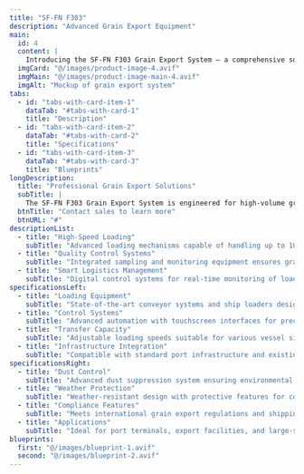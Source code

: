 ```yaml
---
title: "SF-FN F303"
description: "Advanced Grain Export Equipment"
main:
  id: 4
  content: |
    Introducing the SF-FN F303 Grain Export System – a comprehensive solution for efficient grain handling and export operations. This state-of-the-art system combines high-capacity loading capabilities with precise monitoring features, ensuring smooth and reliable grain export processes from silo to ship.
  imgCard: "@/images/product-image-4.avif"
  imgMain: "@/images/product-image-main-4.avif"
  imgAlt: "Mockup of grain export system"
tabs:
  - id: "tabs-with-card-item-1"
    dataTab: "#tabs-with-card-1"
    title: "Description"
  - id: "tabs-with-card-item-2"
    dataTab: "#tabs-with-card-2"
    title: "Specifications"
  - id: "tabs-with-card-item-3"
    dataTab: "#tabs-with-card-3"
    title: "Blueprints"
longDescription:
  title: "Professional Grain Export Solutions"
  subTitle: |
    The SF-FN F303 Grain Export System is engineered for high-volume grain handling and export operations. Perfect for port facilities, large terminals, and international trading companies, our system ensures efficient loading, quality preservation, and seamless export logistics.
  btnTitle: "Contact sales to learn more"
  btnURL: "#"
descriptionList:
  - title: "High-Speed Loading"
    subTitle: "Advanced loading mechanisms capable of handling up to 1000 tons per hour, optimizing vessel loading times and port efficiency."
  - title: "Quality Control Systems"
    subTitle: "Integrated sampling and monitoring equipment ensures grain quality meets international export standards throughout the loading process."
  - title: "Smart Logistics Management"
    subTitle: "Digital control systems for real-time monitoring of loading operations, weight measurement, and documentation processing."
specificationsLeft:
  - title: "Loading Equipment"
    subTitle: "State-of-the-art conveyor systems and ship loaders designed for efficient grain transfer from storage to vessel."
  - title: "Control Systems"
    subTitle: "Advanced automation with touchscreen interfaces for precise control of loading operations and quality monitoring."
  - title: "Transfer Capacity"
    subTitle: "Adjustable loading speeds suitable for various vessel sizes and grain types, with maximum efficiency for large-scale exports."
  - title: "Infrastructure Integration"
    subTitle: "Compatible with standard port infrastructure and existing grain terminal facilities."
specificationsRight:
  - title: "Dust Control"
    subTitle: "Advanced dust suppression system ensuring environmental compliance and minimal product loss during transfer."
  - title: "Weather Protection"
    subTitle: "Weather-resistant design with protective features for continuous operation in various environmental conditions."
  - title: "Compliance Features"
    subTitle: "Meets international grain export regulations and shipping standards, with built-in quality assurance systems."
  - title: "Applications"
    subTitle: "Ideal for port terminals, export facilities, and large-scale grain trading operations handling wheat, corn, soybeans, and other grain commodities."
blueprints:
  first: "@/images/blueprint-1.avif"
  second: "@/images/blueprint-2.avif"  
---
```

